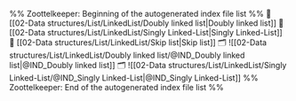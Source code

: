 %% Zoottelkeeper: Beginning of the autogenerated index file list  %%
📄 [[02-Data structures/List/LinkedList/Doubly linked list|Doubly linked list]]
📄 [[02-Data structures/List/LinkedList/Singly Linked-List|Singly Linked-List]]
📄 [[02-Data structures/List/LinkedList/Skip list|Skip list]]
🗂️ ![[02-Data structures/List/LinkedList/Doubly linked list/@IND_Doubly linked list|@IND_Doubly linked list]]
🗂️ ![[02-Data structures/List/LinkedList/Singly Linked-List/@IND_Singly Linked-List|@IND_Singly Linked-List]]
%% Zoottelkeeper: End of the autogenerated index file list  %%
